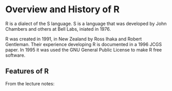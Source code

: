 
# Overview and History of R

R is a dialect of the S language. S is a language that was developed by John Chambers and others at Bell Labs, iniated in 1976.

R was created in 1991, in New Zealand by Ross Ihaka and Robert Gentleman. Their experience developing R is documented in a 1996 JCGS paper. In 1995 it was used the GNU General Public License to make R free software.

## Features of R

From the lecture notes:

<!--stackedit_data:
eyJoaXN0b3J5IjpbLTE2NjI4MTg0MjEsNzMwOTk4MTE2XX0=
-->